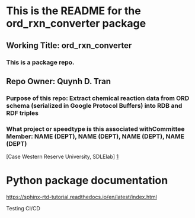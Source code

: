 # This is the README for the ord_rxn_converter package
 
## Working Title: ord_rxn_converter
### This is a package repo.
 
## Repo Owner: Quynh D. Tran
### Purpose of this repo: Extract chemical reaction data from ORD schema (serialized in Google Protocol Buffers) into RDB and RDF triples
### What project or speedtype is this associated withCommittee Member: NAME (DEPT),  NAME (DEPT), NAME (DEPT), NAME (DEPT)  

[Case Western Reserve University, SDLElab] [1]
 
 
[1]: http://sdle.case.edu

# Python package documentation
https://sphinx-rtd-tutorial.readthedocs.io/en/latest/index.html

Testing CI/CD